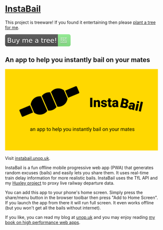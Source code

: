 # [InstaBail](https://instabail.unop.uk/)

This project is treeware! If you found it entertaining then please [plant a tree for me](https://offset.earth/unitsetsoftware).

[![Buy me a tree!](buy-me-a-tree.svg)](https://offset.earth/unitsetsoftware)

## An app to help you instantly bail on your mates

[![InstaBail](instabail-twitter.png)](https://instabail.uk/)

Visit [instabail.unop.uk](https://instabail.unop.uk/).

InstaBail is a fun offline mobile progressive web app (PWA) that generates random excuses (bails) and easily lets you share them. It uses real-time train delay information for more realistic bails.
InstaBail uses the TfL API and my [Huxley project](https://github.com/jpsingleton/Huxley) to proxy live railway departure data.

You can add this app to your phone's home screen. Simply press the share/menu button in the browser toolbar then press "Add to Home Screen". If you launch the app from there it will run full screen. It even works offline (but you won't get all the bails without internet).

If you like, you can read my blog at [unop.uk](https://unop.uk/) and you may enjoy reading [my book on high performance web apps](https://unop.uk/book/).
